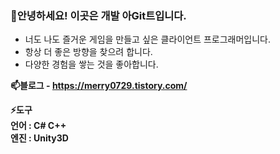 ### 👋안녕하세요! 이곳은 개발 아Git트입니다.

- 너도 나도 즐거운 게임을 만들고 싶은 클라이언트 프로그래머입니다.
- 항상 더 좋은 방향을 찾으려 합니다.
- 다양한 경험을 쌓는 것을 좋아합니다.

**📫블로그 - https://merry0729.tistory.com/**

**⚡도구**  
**언어 : C# C++**  
**엔진 : Unity3D**
